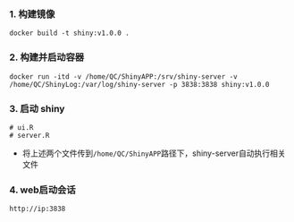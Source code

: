 ### 1. 构建镜像

```shell
docker build -t shiny:v1.0.0 .
```

### 2. 构建并启动容器

```shell
docker run -itd -v /home/QC/ShinyAPP:/srv/shiny-server -v /home/QC/ShinyLog:/var/log/shiny-server -p 3838:3838 shiny:v1.0.0
```

### 3. 启动 shiny

```shell
# ui.R
# server.R
```

- 将上述两个文件传到`/home/QC/ShinyAPP`路径下，shiny-server自动执行相关文件

### 4. web启动会话

```shell
http://ip:3838
```

